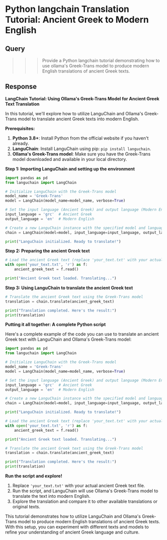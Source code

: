 # Python langchain Translation Tutorial: Ancient Greek to Modern English

## Query

>>> Provide a Python langchain tutorial demonstrating how to use ollama's Greek-Trans model to produce modern English translations of ancient Greek texts.

## Response

**LangChain Tutorial: Using Ollama's Greek-Trans Model for Ancient Greek Text Translation**

In this tutorial, we'll explore how to utilize LanguChain and Ollama's Greek-Trans model to translate ancient Greek texts into modern English.

**Prerequisites:**

1. **Python 3.8+**: Install Python from the official website if you haven't already.
2. **LanguChain**: Install LanguChain using pip: `pip install languchain`.
3. **Ollama's Greek-Trans model**: Make sure you have the Greek-Trans model downloaded and available in your local directory.

**Step 1: Importing LanguChain and setting up the environment**

```python
import pandas as pd
from languchain import LangChain

# Initialize LanguChain with the Greek-Trans model
model_name = 'Greek-Trans'
model = LangChain(model_name=model_name, verbose=True)

# Set the input language (Ancient Greek) and output language (Modern English)
input_language = 'grc'  # Ancient Greek
output_language = 'en'  # Modern English

# Create a new LanguChain instance with the specified model and languages
chain = LangChain(model=model, input_language=input_language, output_language=output_language)

print("LanguChain initialized. Ready to translate!")
```

**Step 2: Preparing the ancient Greek text**

```python
# Load the ancient Greek text (replace 'your_text.txt' with your actual file)
with open('your_text.txt', 'r') as f:
    ancient_greek_text = f.read()

print("Ancient Greek text loaded. Translating...")
```

**Step 3: Using LanguChain to translate the ancient Greek text**

```python
# Translate the ancient Greek text using the Greek-Trans model
translation = chain.translate(ancient_greek_text)

print("Translation completed. Here's the result:")
print(translation)
```

**Putting it all together: A complete Python script**

Here's a complete example of the code you can use to translate an ancient Greek text with LanguChain and Ollama's Greek-Trans model:
```python
import pandas as pd
from languchain import LangChain

# Initialize LanguChain with the Greek-Trans model
model_name = 'Greek-Trans'
model = LangChain(model_name=model_name, verbose=True)

# Set the input language (Ancient Greek) and output language (Modern English)
input_language = 'grc'  # Ancient Greek
output_language = 'en'  # Modern English

# Create a new LanguChain instance with the specified model and languages
chain = LangChain(model=model, input_language=input_language, output_language=output_language)

print("LanguChain initialized. Ready to translate!")

# Load the ancient Greek text (replace 'your_text.txt' with your actual file)
with open('your_text.txt', 'r') as f:
    ancient_greek_text = f.read()

print("Ancient Greek text loaded. Translating...")

# Translate the ancient Greek text using the Greek-Trans model
translation = chain.translate(ancient_greek_text)

print("Translation completed. Here's the result:")
print(translation)
```

**Run the script and explore!**

1. Replace `'your_text.txt'` with your actual ancient Greek text file.
2. Run the script, and LanguChain will use Ollama's Greek-Trans model to translate the text into modern English.
3. Explore the translation and compare it to other available translations or original texts.

This tutorial demonstrates how to utilize LanguChain and Ollama's Greek-Trans model to produce modern English translations of ancient Greek texts. With 
this setup, you can experiment with different texts and models to refine your understanding of ancient Greek language and culture.
